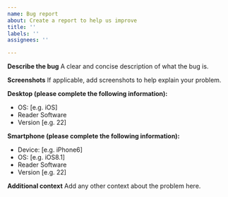 ```yaml
---
name: Bug report
about: Create a report to help us improve
title: ''
labels: ''
assignees: ''

---
```


**Describe the bug**
A clear and concise description of what the bug is.

**Screenshots**
If applicable, add screenshots to help explain your problem.

**Desktop (please complete the following information):**
 - OS: [e.g. iOS]
 - Reader Software
 - Version [e.g. 22]

**Smartphone (please complete the following information):**
 - Device: [e.g. iPhone6]
 - OS: [e.g. iOS8.1]
 - Reader Software
 - Version [e.g. 22]

**Additional context**
Add any other context about the problem here.
